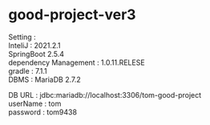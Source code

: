 # good-project-ver3  

Setting :  
  InteliJ : 2021.2.1  
  SpringBoot 2.5.4  
  dependency Management : 1.0.11.RELESE  
  gradle : 7.1.1  
  DBMS : MariaDB 2.7.2  
    
  
  DB URL : jdbc:mariadb://localhost:3306/tom-good-project  
  userName : tom  
  password : tom9438  

